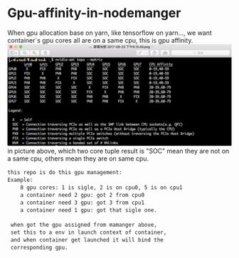 # Gpu-affinity-in-nodemanger
When gpu allocation base on yarn,
like tensorflow on yarn..., we want container`s gpu
cores all are on a same cpu, this is gpu affinity.
![image](https://github.com/hadooptofly/pictures/blob/master/PastedGraphic-1.png)
in picture above, which two core tuple result is "SOC" mean they are not on a 
same cpu, others mean they are on same cpu.
```xml
this repo is do this gpu management:
Example:
    8 gpu cores: 1 is sigle, 2 is on cpu0, 5 is on cpu1
    a container need 2 gpu: got 2 from cpu0
    a container need 3 gpu: got 3 from cpu1
    a container need 1 gpu: got that sigle one.
  
 when got the gpu assigned from mamanger above,
 set this to a env in launch context of container,
 and when container get launched it will bind the 
 corresponding gpu.
 

